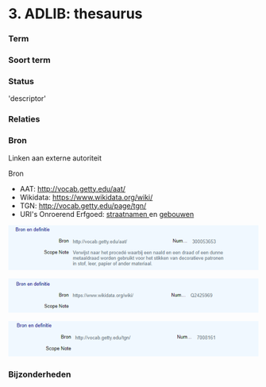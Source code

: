 # 3. ADLIB: thesaurus

### Term

### Soort term

### Status

'descriptor'

### Relaties

### Bron

Linken aan externe autoriteit 

Bron

* AAT: http://vocab.getty.edu/aat/
* Wikidata: https://www.wikidata.org/wiki/
* TGN: http://vocab.getty.edu/page/tgn/
* URI's Onroerend Erfgoed: [straatnamen ](https://docs.google.com/spreadsheets/d/1Lt_TACkDxR9kvlAj8LWTfuvx2vDKxb8d/edit#gid=1636507258)en [gebouwen](https://docs.google.com/spreadsheets/d/1DZJfCGMTrBnJmO2YZf4-ZDsqRvDxmIcl/edit#gid=1589710029)

![](.gitbook/assets/image%20%284%29.png)

![](.gitbook/assets/image%20%285%29.png)

![](.gitbook/assets/image%20%286%29.png)

### Bijzonderheden

